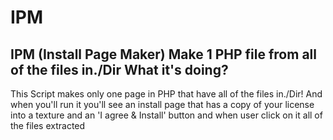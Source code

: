 # IPM
IPM (Install Page Maker) Make 1 PHP file from all of the files in./Dir
What it's doing?
----------------------
This Script makes only one page in PHP that have all of the files in./Dir!
And when you'll run it you'll see an install page that has a copy of your license into a texture and an 'I agree & Install' button and when user click on it all of the files extracted
